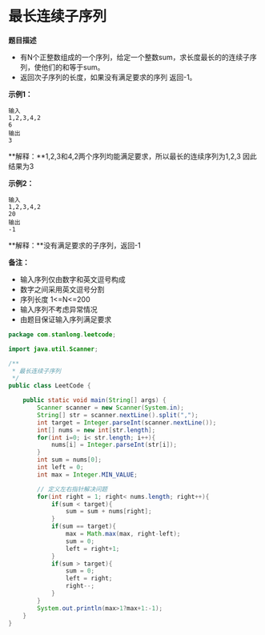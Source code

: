 # 最长连续子序列

**题目描述**

- 有N个正整数组成的一个序列，给定一个整数sum，求长度最长的的连续子序列，使他们的和等于sum。
- 返回次子序列的长度，如果没有满足要求的序列 返回-1。

**示例1：**

```
输入
1,2,3,4,2
6
输出
3
```

**解释：**1,2,3和4,2两个序列均能满足要求，所以最长的连续序列为1,2,3 因此结果为3

**示例2：**

```
输入
1,2,3,4,2
20
输出
-1
```

**解释：**没有满足要求的子序列，返回-1

**备注：** 

- 输入序列仅由数字和英文逗号构成
- 数字之间采用英文逗号分割
- 序列长度   1<=N<=200
- 输入序列不考虑异常情况
- 由题目保证输入序列满足要求
  

```java
package com.stanlong.leetcode;

import java.util.Scanner;

/**
 * 最长连续子序列
 */
public class LeetCode {

    public static void main(String[] args) {
        Scanner scanner = new Scanner(System.in);
        String[] str = scanner.nextLine().split(",");
        int target = Integer.parseInt(scanner.nextLine());
        int[] nums = new int[str.length];
        for(int i=0; i< str.length; i++){
            nums[i] = Integer.parseInt(str[i]);
        }
        int sum = nums[0];
        int left = 0;
        int max = Integer.MIN_VALUE;

        // 定义左右指针解决问题
        for(int right = 1; right< nums.length; right++){
            if(sum < target){
                sum = sum + nums[right];
            }
            if(sum == target){
                max = Math.max(max, right-left);
                sum = 0;
                left = right+1;
            }
            if(sum > target){
                sum = 0;
                left = right;
                right--;
            }
        }
        System.out.println(max>1?max+1:-1);
    }
}
```

